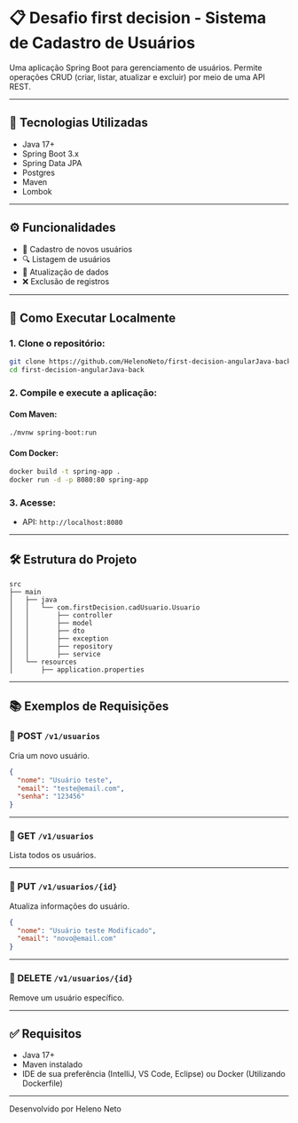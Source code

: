 # 📋 Desafio first decision - Sistema de Cadastro de Usuários

Uma aplicação Spring Boot para gerenciamento de usuários. Permite operações CRUD (criar, listar, atualizar e excluir) por meio de uma API REST.

---

## 🚀 Tecnologias Utilizadas

- Java 17+
- Spring Boot 3.x
- Spring Data JPA
- Postgres
- Maven
- Lombok

---

## ⚙️ Funcionalidades

- 📌 Cadastro de novos usuários
- 🔍 Listagem de usuários
- 📝 Atualização de dados
- ❌ Exclusão de registros

---

## 🔧 Como Executar Localmente

### 1. Clone o repositório:

```bash
git clone https://github.com/HelenoNeto/first-decision-angularJava-back.git
cd first-decision-angularJava-back
```

### 2. Compile e execute a aplicação:

#### Com Maven:

```bash
./mvnw spring-boot:run
```

#### Com Docker:

```bash
docker build -t spring-app .
docker run -d -p 8080:80 spring-app
```

### 3. Acesse:

- API: `http://localhost:8080`

---

## 🛠️ Estrutura do Projeto

```
src
├── main
│   ├── java
│   │   └── com.firstDecision.cadUsuario.Usuario
│   │       ├── controller
│   │       ├── model
│   │       ├── dto
│   │       ├── exception
│   │       ├── repository
│   │       ├── service
│   └── resources
│       ├── application.properties
```

---

## 📚 Exemplos de Requisições

### 🔸 POST `/v1/usuarios`

Cria um novo usuário.

```json
{
  "nome": "Usuário teste",
  "email": "teste@email.com",
  "senha": "123456"
}
```

---

### 🔸 GET `/v1/usuarios`

Lista todos os usuários.

---

### 🔸 PUT `/v1/usuarios/{id}`

Atualiza informações do usuário.

```json
{
  "nome": "Usuário teste Modificado",
  "email": "novo@email.com"
}
```

---

### 🔸 DELETE `/v1/usuarios/{id}`

Remove um usuário específico.

---

## ✅ Requisitos

- Java 17+
- Maven instalado
- IDE de sua preferência (IntelliJ, VS Code, Eclipse)
ou 
Docker (Utilizando Dockerfile)

---

Desenvolvido por Heleno Neto
